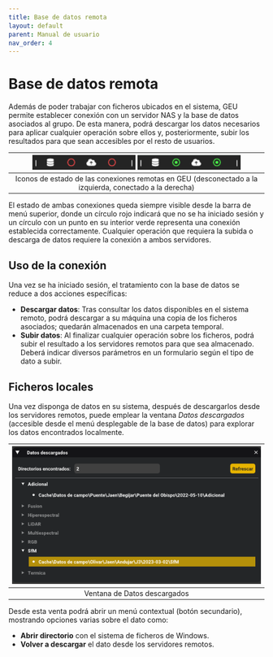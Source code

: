 ```yaml
---
title: Base de datos remota
layout: default
parent: Manual de usuario
nav_order: 4
---
```


# Base de datos remota

Además de poder trabajar con ficheros ubicados en el sistema, GEU permite establecer conexión con un servidor NAS y la base de datos asociados al grupo. De esta manera, podrá descargar los datos necesarios para aplicar cualquier operación sobre ellos y, posteriormente, subir los resultados para que sean accesibles por el resto de usuarios.

|![Iconos de estado de las conexiones remotas en GEU (desconectado)](./remote_disconected.png) ![Iconos de estado de las conexiones remotas en GEU (conectado)](./remote_connected.png)|
|:-:|
|Iconos de estado de las conexiones remotas en GEU (desconectado a la izquierda, conectado a la derecha)|

El estado de ambas conexiones queda siempre visible desde la barra de menú superior, donde un círculo rojo indicará que no se ha iniciado sesión y un círculo con un punto en su interior verde representa una conexión establecida correctamente. Cualquier operación que requiera la subida o descarga de datos requiere la conexión a ambos servidores.

## Uso de la conexión

Una vez se ha iniciado sesión, el tratamiento con la base de datos se reduce a dos acciones específicas:

* **Descargar datos**: Tras consultar los datos disponibles en el sistema remoto, podrá descargar a su máquina una copia de los ficheros asociados; quedarán almacenados en una carpeta temporal.
* **Subir datos**: Al finalizar cualquier operación sobre los ficheros, podrá subir el resultado a los servidores remotos para que sea almacenado. Deberá indicar diversos parámetros en un formulario según el tipo de dato a subir.

## Ficheros locales

Una vez disponga de datos en su sistema, después de descargarlos desde los servidores remotos, puede emplear la ventana *Datos descargados* (accesible desde el menú desplegable de la base de datos) para explorar los datos encontrados localmente.

|![Ventana de Datos descargados](./remote_localdownloads.png)|
|:-:|
|Ventana de Datos descargados|

Desde esta venta podrá abrir un menú contextual (botón secundario), mostrando opciones varias sobre el dato como:

 - **Abrir directorio** con el sistema de ficheros de Windows.
 - **Volver a descargar** el dato desde los servidores remotos.
